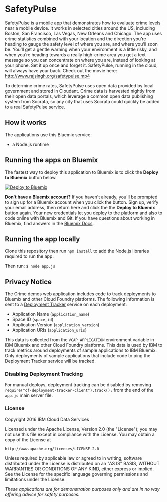 # SafetyPulse 

SafetyPulse is a mobile app that demonstrates how to evaluate crime levels near a mobile device. It works in selected cities around the US, including Boston, San Francisco, Las Vegas, New Orleans and Chicago. The app uses crime statistics combined with your location and the direction you’re heading to gauge the safety level of where you are, and where you’ll soon be. You’ll get a gentle warning when your environment is a little risky, and when you’re heading towards a really high-crime area you get a text message so you can concentrate on where you are, instead of looking at your phone. Set it up once and forget it. SafetyPulse, running in the cloud, will always have your back. Check out the movie here: http://www.rajsingh.org/safetypulse.mp4

To determine crime rates, SafetyPulse uses open data provided by local government and stored in Cloudant. Crime data is harvested nightly from their open data portals, which leverage a common open data publishing system from Socrata, so any city that uses Socrata could quickly be added to a real SafetyPulse service.

## How it works

The applications use this Bluemix service:

* a Node.js runtime


## Running the apps on Bluemix

The fastest way to deploy this application to Bluemix is to click the **Deploy to Bluemix** button below.

[![Deploy to Bluemix](https://deployment-tracker.mybluemix.net/stats/4ee3b37e7c64eb4c6d961a891dac25a0/button.svg)](https://bluemix.net/deploy?repository=https://github.com/ibm-cds-labs/safetypulse.git)

**Don't have a Bluemix account?** If you haven't already, you'll be prompted to sign up for a Bluemix account when you click the button.  Sign up, verify your email address, then return here and click the the **Deploy to Bluemix** button again. Your new credentials let you deploy to the platform and also to code online with Bluemix and Git. If you have questions about working in Bluemix, find answers in the [Bluemix Docs](https://www.ng.bluemix.net/docs/).

## Running the app locally

Clone this repository then run `npm install` to add the Node.js libraries required to run the app.

Then run: `$ node app.js`

## Privacy Notice

The Crime demos web application includes code to track deployments to Bluemix and other Cloud Foundry platforms. The following information is sent to a [Deployment Tracker](https://github.com/IBM-Bluemix/cf-deployment-tracker-service) service on each deployment:

* Application Name (`application_name`)
* Space ID (`space_id`)
* Application Version (`application_version`)
* Application URIs (`application_uris`)

This data is collected from the `VCAP_APPLICATION` environment variable in IBM Bluemix and other Cloud Foundry platforms. This data is used by IBM to track metrics around deployments of sample applications to IBM Bluemix. Only deployments of sample applications that include code to ping the Deployment Tracker service will be tracked.

### Disabling Deployment Tracking

For manual deploys, deployment tracking can be disabled by removing `require("cf-deployment-tracker-client").track();` from the end of the `app.js` main server file.

### License 

Copyright 2016 IBM Cloud Data Services

Licensed under the Apache License, Version 2.0 (the "License");
you may not use this file except in compliance with the License.
You may obtain a copy of the License at

    http://www.apache.org/licenses/LICENSE-2.0

Unless required by applicable law or agreed to in writing, software
distributed under the License is distributed on an "AS IS" BASIS,
WITHOUT WARRANTIES OR CONDITIONS OF ANY KIND, either express or implied.
See the License for the specific language governing permissions and
limitations under the License.

_These applications are for demonstration purposes only and are in no way offering advice for safety purposes._


